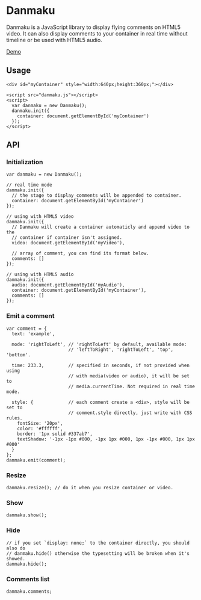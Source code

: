 ﻿Danmaku
======

Danmaku is a JavaScript library to display flying comments on HTML5 video. It can also display comments to your container in real time without timeline or be used with HTML5 audio.

[Demo](http://danmaku.woozy.im/)

## Usage
	<div id="myContainer" style="width:640px;height:360px;"></div>

	<script src="danmaku.js"></script>
	<script>
	  var danmaku = new Danmaku();
	  danmaku.init({
	  	container: document.getElementById('myContainer')
	  });
	</script>


## API

### Initialization
	var danmaku = new Danmaku();

	// real time mode
	danmaku.init({
	  // the stage to display comments will be appended to container.
	  container: document.getElementById('myContainer')
	});

	// using with HTML5 video
	danmaku.init({
	  // Danmaku will create a container automaticly and append video to the 
	  // container if container isn't assigned.
	  video: document.getElementById('myVideo'),

	  // array of comment, you can find its format below.
	  comments: []
	});

	// using with HTML5 audio
	danmaku.init({
	  audio: document.getElementById('myAudio'),
	  container: document.getElementById('myContainer'),
	  comments: []
	});

### Emit a comment
	var comment = {
	  text: 'example',

	  mode: 'rightToLeft', // 'rightToLeft' by default, available mode:
	                       // 'leftToRight', 'rightToLeft', 'top', 'bottom'.

	  time: 233.3,         // specified in seconds, if not provided when using
	                       // with media(video or audio), it will be set to
	                       // media.currentTime. Not required in real time mode.

	  style: {             // each comment create a <div>, style will be set to 
	  	                   // comment.style directly, just write with CSS rules.
	    fontSize: '20px',
	    color: '#ffffff',
	    border: '1px solid #337ab7',
	    textShadow: '-1px -1px #000, -1px 1px #000, 1px -1px #000, 1px 1px #000'
	  }
	};
	danmaku.emit(comment);

### Resize
	danmaku.resize(); // do it when you resize container or video.

### Show
	danmaku.show();

### Hide
	// if you set `display: none;` to the container directly, you should also do
	// danmaku.hide() otherwise the typesetting will be broken when it's showed.
	danmaku.hide();

### Comments list
	danmaku.comments;
